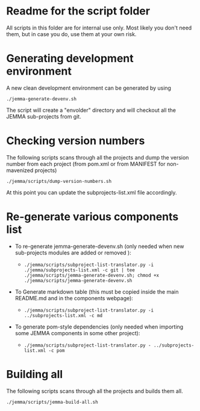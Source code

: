# Readme for the script folder

All scripts in this folder are for internal use only. Most likely you don't need them, but in case you do, use them at your own risk.

# Generating development environment

A new clean development environment can be generated by using

```
./jemma-generate-devenv.sh
```

The script will create a "envolder" directory and will checkout all the JEMMA sub-projects from git.

# Checking version numbers

The following scripts scans through all the projects and dump the version number from each project (from pom.xml or from MANIFEST for non-mavenized projects)

```
./jemma/scripts/dump-version-numbers.sh
```

At this point you can update the subprojects-list.xml file accordingly.

# Re-generate various components list

- To re-generate jemma-generate-devenv.sh (only needed when new sub-projects modules are added or removed ):
	- ```./jemma/scripts/subproject-list-translator.py -i ./jemma/subprojects-list.xml -c git | tee ./jemma/scripts/jemma-generate-devenv.sh; chmod +x ./jemma/scripts/jemma-generate-devenv.sh```

- To Generate markdown table (this must be copied inside the main README.md and in the components webpage):
	- ```./jemma/scripts/subproject-list-translator.py -i ../subprojects-list.xml -c md```

- To generate pom-style dependencies (only needed when importing some JEMMA components in some other project):
	- ```./jemma/scripts/subproject-list-translator.py - ../subprojects-list.xml -c pom```

# Building all

The following scripts scans through all the projects and builds them all.

```
./jemma/scripts/jemma-build-all.sh 
```





